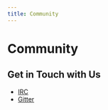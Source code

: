 ```yaml
---
title: Community
---
```


# Community
## Get in Touch with Us
- [IRC](http://webchat.freenode.net/?channels=%23glportal&uio=d4)
- [Gitter](https://gitter.im/GlPortal/glPortal?utm_source=badge&utm_medium=badge&utm_campaign=pr-badge&utm_content=badge)
